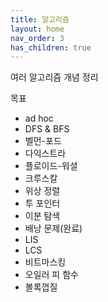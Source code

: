 ```yaml
---
title: 알고리즘
layout: home
nav_order: 3
has_children: true
---
```


여러 알고리즘 개념 정리

목표
 - ad hoc
 - DFS & BFS
 - 벨먼-포드
 - 다익스트라
 - 플로이드-워셜
 - 크루스칼
 - 위상 정렬
 - 투 포인터
 - 이분 탐색
 - 배낭 문제(완료)
 - LIS
 - LCS
 - 비트마스킹
 - 오일러 피 함수
 - 볼록껍질